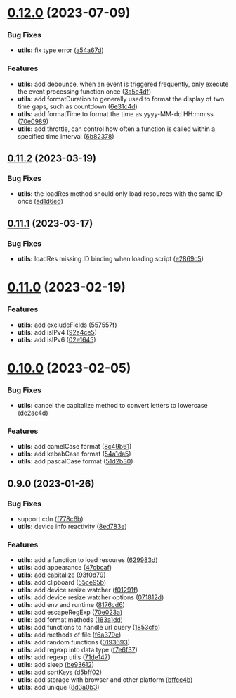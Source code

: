 # [0.12.0](https://github.com/chengpeiquan/bassist/compare/utils@0.11.2...utils@0.12.0) (2023-07-09)


### Bug Fixes

* **utils:** fix type error ([a54a67d](https://github.com/chengpeiquan/bassist/commit/a54a67dd86f91a1640ea10cc86f28eeacbf51290))


### Features

* **utils:** add debounce, when an event is triggered frequently, only execute the event processing function once ([3a5e4df](https://github.com/chengpeiquan/bassist/commit/3a5e4df737b128b4c1cd9b98f6c78ecef21ebd74))
* **utils:** add formatDuration to generally used to format the display of two time gaps, such as countdown ([6e31c4d](https://github.com/chengpeiquan/bassist/commit/6e31c4dc5981ccf7724c87a69c527a552d5648ff))
* **utils:** add formatTime to format the time as yyyy-MM-dd HH:mm:ss ([70e0989](https://github.com/chengpeiquan/bassist/commit/70e0989d2cb8c76384c730f0cb5eb6e19361c518))
* **utils:** add throttle, can control how often a function is called within a specified time interval ([6b82378](https://github.com/chengpeiquan/bassist/commit/6b82378cf07cae94ffa3cc7c290495f13c864c93))



## [0.11.2](https://github.com/chengpeiquan/bassist/compare/utils@0.11.1...utils@0.11.2) (2023-03-19)


### Bug Fixes

* **utils:** the loadRes method should only load resources with the same ID once ([ad1d6ed](https://github.com/chengpeiquan/bassist/commit/ad1d6ed4bd5f698eebae775350feb580a5072308))



## [0.11.1](https://github.com/chengpeiquan/bassist/compare/utils@0.11.0...utils@0.11.1) (2023-03-17)


### Bug Fixes

* **utils:** loadRes missing ID binding when loading script ([e2869c5](https://github.com/chengpeiquan/bassist/commit/e2869c50466e597d0cb3b36f4738b7ce39eb92a3))



# [0.11.0](https://github.com/chengpeiquan/bassist/compare/utils@0.10.0...utils@0.11.0) (2023-02-19)


### Features

* **utils:** add excludeFields ([557557f](https://github.com/chengpeiquan/bassist/commit/557557f9d2625a9b9c8860decb6690290dfaa79d))
* **utils:** add isIPv4 ([92a4ce5](https://github.com/chengpeiquan/bassist/commit/92a4ce5f1a366b53717d1df6c66b197e0eb5a6a2))
* **utils:** add isIPv6 ([02e1645](https://github.com/chengpeiquan/bassist/commit/02e16454676d1401a95a6487ec7e587f6c930f45))



# [0.10.0](https://github.com/chengpeiquan/bassist/compare/utils@0.9.0...utils@0.10.0) (2023-02-05)


### Bug Fixes

* **utils:** cancel  the capitalize method to convert letters to lowercase ([de2ae4d](https://github.com/chengpeiquan/bassist/commit/de2ae4d7c50877604933ee1123b8962801718679))


### Features

* **utils:** add camelCase format ([8c49b61](https://github.com/chengpeiquan/bassist/commit/8c49b61e36d207687977f295fa241b0508ea4d51))
* **utils:** add kebabCase format ([54a1da5](https://github.com/chengpeiquan/bassist/commit/54a1da57b84e1195e3b44e9cb0e0218dc064adfd))
* **utils:** add pascalCase format ([51d2b30](https://github.com/chengpeiquan/bassist/commit/51d2b300ea913003f4e9fc9f318ec281db75d779))



## 0.9.0 (2023-01-26)


### Bug Fixes

* support cdn ([f778c6b](https://github.com/chengpeiquan/bassist/commit/f778c6bf679773b2cab5b98b519e80a42c08a692))
* **utils:** device info reactivity ([8ed783e](https://github.com/chengpeiquan/bassist/commit/8ed783e7656c541c5494b5d493e0560a21884e8d))


### Features

* **utils:** add a function to load resoures ([629983d](https://github.com/chengpeiquan/bassist/commit/629983d9be863b49d42af9c6194dece21431a97d))
* **utils:** add appearance ([47cbcaf](https://github.com/chengpeiquan/bassist/commit/47cbcaf38a0d21005d9d8ac0d0c076dcc52fe818))
* **utils:** add capitalize ([93f0d79](https://github.com/chengpeiquan/bassist/commit/93f0d79b282c951970c2d52dffb8f9369454fd5b))
* **utils:** add clipboard ([55ce95b](https://github.com/chengpeiquan/bassist/commit/55ce95bbdec98d10d999936272f221e0ac9df635))
* **utils:** add device resize watcher ([f01291f](https://github.com/chengpeiquan/bassist/commit/f01291f1748583a7fe4ec4c9ba5e147f5ae36692))
* **utils:** add device resize watcher options ([071812d](https://github.com/chengpeiquan/bassist/commit/071812df5fdeeee5f7a5390b14bc4ccc441fe221))
* **utils:** add env and runtime ([8176cd6](https://github.com/chengpeiquan/bassist/commit/8176cd648a20f7f463a1187ff749ce67b1aa8620))
* **utils:** add escapeRegExp ([70e023a](https://github.com/chengpeiquan/bassist/commit/70e023a787903f4531678dd3d9e350148da20564))
* **utils:** add format methods ([183a1dd](https://github.com/chengpeiquan/bassist/commit/183a1ddf006e0be08df377df0b5260ea57d21d93))
* **utils:** add functions to handle url query ([1853cfb](https://github.com/chengpeiquan/bassist/commit/1853cfb2a23abad89067d9b6669650a2f89bf43e))
* **utils:** add methods of file ([f6a379e](https://github.com/chengpeiquan/bassist/commit/f6a379ec48dbe543b2e8f7ac6c4408d87be00634))
* **utils:** add random functions ([0193693](https://github.com/chengpeiquan/bassist/commit/0193693fd8667657d1e5a9b56b481fa5534cadea))
* **utils:** add regexp into data type ([f7e6f37](https://github.com/chengpeiquan/bassist/commit/f7e6f379baa1f066e64341e86c7e2371524c1fbf))
* **utils:** add regexp utils ([71de147](https://github.com/chengpeiquan/bassist/commit/71de14726f4b8d0bda60faf59a8a9bf524082c40))
* **utils:** add sleep ([be93612](https://github.com/chengpeiquan/bassist/commit/be93612447c874e9cf3c6217d709a087ad6b08aa))
* **utils:** add sortKeys ([d5bff02](https://github.com/chengpeiquan/bassist/commit/d5bff025e8ab8ce3894974a14d35f2dd2cb5ed1c))
* **utils:** add storage with browser and other platform ([bffcc4b](https://github.com/chengpeiquan/bassist/commit/bffcc4b73f53284bfaa9621177bd544b0f5f77a9))
* **utils:** add unique ([8d3a0b3](https://github.com/chengpeiquan/bassist/commit/8d3a0b38df96211bd4aeaa9f5b35b1bc18850fdc))



